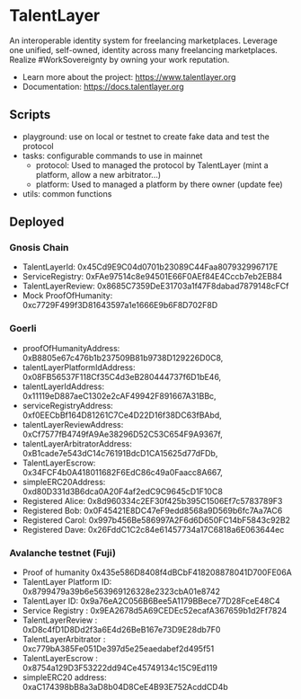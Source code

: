 # TalentLayer

An interoperable identity system for freelancing marketplaces. Leverage one unified, self-owned, identity across many freelancing marketplaces. Realize #WorkSovereignty by owning your work reputation.

- Learn more about the project: https://www.talentlayer.org
- Documentation: https://docs.talentlayer.org


## Scripts

- playground: use on local or testnet to create fake data and test the protocol 
- tasks: configurable commands to use in mainnet 
    - protocol: Used to managed the protocol by TalentLayer (mint a platform, allow a new arbitrator...)
    - platform: Used to managed a platform by there owner (update fee)
- utils: common functions

## Deployed

### Gnosis Chain

- TalentLayerId: 0x45Cd9E9C04d0701b23089C44Faa807932996717E
- ServiceRegistry: 0xFAe97514c8e94501E66F0AEf84E4Cccb7eb2EB84
- TalentLayerReview: 0x8685C7359DeE31703a1f47F8dabad7879148cFCf
- Mock ProofOfHumanity: 0xc7729F499f3D81643597a1e1666E9b6F8D702F8D


### Goerli

- proofOfHumanityAddress: 0xB8805e67c476b1b237509B81b9738D129226D0C8,
- talentLayerPlatformIdAddress: 0x08FB56537F118Cf35C4d3eB280444737f6D1bE46,
- talentLayerIdAddress: 0x11119eD887aeC1302e2cAF49942F891667A31BBc,
- serviceRegistryAddress: 0xf0EECbBf164D81261C7Ce4D22D16f38DC63fBAbd,
- talentLayerReviewAddress: 0xCf7577fB4749fA9Ae38296D52C53C654F9A9367f,
- talentLayerArbitratorAddress: 0xB1cade7e543dC14c76191BdcD1CA15625d77dFDb,
- TalentLayerEscrow: 0x34FCF4b0A418011682F6EdC86c49a0Faacc8A667,
- simpleERC20Address: 0xd80D331d3B6dca0A20F4af2edC9C9645cD1F10C8
- Registered Alice: 0x8d960334c2EF30f425b395C1506Ef7c5783789F3
- Registered Bob: 0x0F45421E8DC47eF9edd8568a9D569b6fc7Aa7AC6
- Registered Carol: 0x997b456Be586997A2F6d6D650FC14bF5843c92B2
- Registered Dave: 0x26FddC1C2c84e61457734a17C6818a6E063644ec

### Avalanche testnet (Fuji)

- Proof of humanity 0x435e586D8408f4dBCbF418208878041D700FE06A
- TalentLayer Platform ID: 0x8799479a39b6e563969126328e2323cbA01e8742
- TalentLayer ID: 0x9a76eA2C056B6Bee5A1179BBece77D28FceE48C4
- Service Registry : 0x9EA2678d5A69CEDEc52ecafA367659b1d2Ff7824
- TalentLayerReview : 0xD8c4fD1D8Dd2f3a6E4d26BeB167e73D9E28db7F0
- TalentLayerArbitrator : 0xc779bA385Fe051De397d5e25eaedabef2d495f51
- TalentLayerEscrow : 0x8754a129D3F53222dd94Ce45749134c15C9Ed119
- simpleERC20 address: 0xaC174398bB8a3aD8b04D8CeE4B93E752AcddCD4b


